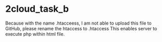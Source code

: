 # 2cloud_task_b
Because with the name .htacceess, I am not able to upload this file to GitHub,
please rename the htaccess to .htaccess 
This enables server to execute php within html file.
